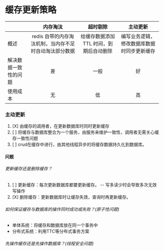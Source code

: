 # 缓存更新策略

|                      |                        内存淘汰                        |                超时剔除                 |                  主动更新                  |
| -------------------- | :----------------------------------------------------: | :-------------------------------------: | :----------------------------------------: |
| 概述                 | redis 自带的内存淘汰机制，当内存不足时自动淘汰部分数据 | 给缓存数据添加 TTL 时间，到期后自动删除 | 编写业务逻辑，修改数据库数据时同步更新缓存 |
| 解决数据一致性的问题 |                           差                           |                  一般                   |                     好                     |
| 使用成本             |                           无                           |                   低                    |                     高                     |

### 主动更新

1. [X] 由缓存的调用者，在更新数据库时同时更新缓存
2. [ ] 将缓存与数据库整合为一个服务，由服务来维护一致性，调用者无需关心缓存一致性问题
3. [ ] crud在缓存中进行，由其他线程异步的将缓存数据持久化到数据库。

#### 问题

###### 更新缓存还是删除缓存？

1. [ ] 更新缓存：每次更新数据库都要更新缓存。 -- 写多读少时会导致多次无效写操作
2. [X] 删除缓存：更新数据库时让缓存失效，查询时再更新缓存。

###### 如何保证缓存与数据库的操作同时成功或失败？(原子性问题)

- 单体系统：将缓存和数据库放在同一个事务中
- 分布式系统：利用TTC等分布式事务方案

###### 先操作缓存还是先操作数据库？(线程安全问题)


